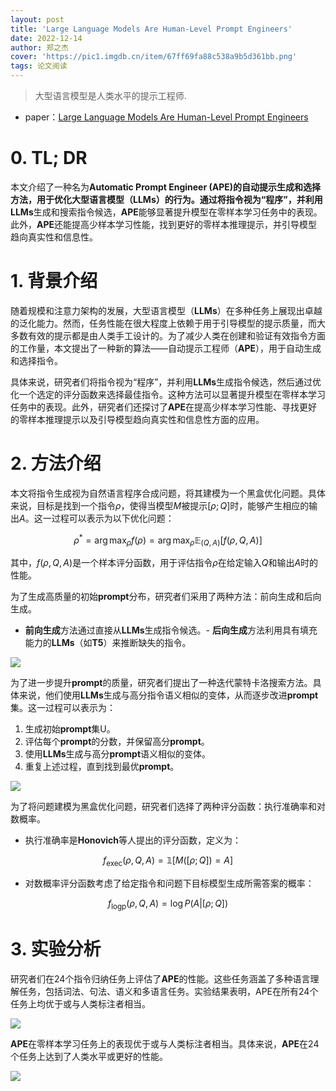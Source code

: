 ```yaml
---
layout: post
title: 'Large Language Models Are Human-Level Prompt Engineers'
date: 2022-12-14
author: 郑之杰
cover: 'https://pic1.imgdb.cn/item/67ff69fa88c538a9b5d361bb.png'
tags: 论文阅读
---
```


> 大型语言模型是人类水平的提示工程师.

- paper：[Large Language Models Are Human-Level Prompt Engineers](https://arxiv.org/abs/2211.01910)

# 0. TL; DR

本文介绍了一种名为**Automatic Prompt Engineer (APE)**的自动提示生成和选择方法，用于优化大型语言模型（**LLMs**）的行为。通过将指令视为“程序”，并利用**LLMs**生成和搜索指令候选，**APE**能够显著提升模型在零样本学习任务中的表现。此外，**APE**还能提高少样本学习性能，找到更好的零样本推理提示，并引导模型趋向真实性和信息性。

# 1. 背景介绍
随着规模和注意力架构的发展，大型语言模型（**LLMs**）在多种任务上展现出卓越的泛化能力。然而，任务性能在很大程度上依赖于用于引导模型的提示质量，而大多数有效的提示都是由人类手工设计的。为了减少人类在创建和验证有效指令方面的工作量，本文提出了一种新的算法——自动提示工程师（**APE**），用于自动生成和选择指令。

具体来说，研究者们将指令视为“程序”，并利用**LLMs**生成指令候选，然后通过优化一个选定的评分函数来选择最佳指令。这种方法可以显著提升模型在零样本学习任务中的表现。此外，研究者们还探讨了**APE**在提高少样本学习性能、寻找更好的零样本推理提示以及引导模型趋向真实性和信息性方面的应用。

# 2. 方法介绍

本文将指令生成视为自然语言程序合成问题，将其建模为一个黑盒优化问题。具体来说，目标是找到一个指令$ρ$，使得当模型$M$被提示$[ρ; Q]$时，能够产生相应的输出$A$。这一过程可以表示为以下优化问题：

$$
\rho^* = \arg\max_{\rho} f(\rho) = \arg\max_{\rho} \mathbb{E}_{(Q,A)} [f(\rho, Q, A)]
$$

其中，$f(\rho, Q, A)$是一个样本评分函数，用于评估指令$ρ$在给定输入$Q$和输出$A$时的性能。

为了生成高质量的初始**prompt**分布，研究者们采用了两种方法：前向生成和后向生成。
- **前向生成**方法通过直接从**LLMs**生成指令候选。- **后向生成**方法利用具有填充能力的**LLMs**（如**T5**）来推断缺失的指令。

![](https://pic1.imgdb.cn/item/67ff6c5688c538a9b5d36b33.png)

为了进一步提升**prompt**的质量，研究者们提出了一种迭代蒙特卡洛搜索方法。具体来说，他们使用**LLMs**生成与高分指令语义相似的变体，从而逐步改进**prompt**集。这一过程可以表示为：
1. 生成初始**prompt**集U。
2. 评估每个**prompt**的分数，并保留高分**prompt**。
3. 使用**LLMs**生成与高分**prompt**语义相似的变体。
4. 重复上述过程，直到找到最优**prompt**。

![](https://pic1.imgdb.cn/item/67ff6d2c88c538a9b5d36e2f.png)

为了将问题建模为黑盒优化问题，研究者们选择了两种评分函数：执行准确率和对数概率。
- 执行准确率是**Honovich**等人提出的评分函数，定义为：

$$
f_{\text{exec}}(\rho, Q, A) = \mathbb{1} [M([\rho; Q]) = A]
$$

- 对数概率评分函数考虑了给定指令和问题下目标模型生成所需答案的概率：

$$
f_{\text{logp}}(\rho, Q, A) = \log P(A | [\rho; Q])
$$


# 3. 实验分析

研究者们在24个指令归纳任务上评估了**APE**的性能。这些任务涵盖了多种语言理解任务，包括词法、句法、语义和多语言任务。实验结果表明，APE在所有24个任务上均优于或与人类标注者相当。

![](https://pic1.imgdb.cn/item/67ff6dcb88c538a9b5d370a7.png)


**APE**在零样本学习任务上的表现优于或与人类标注者相当。具体来说，**APE**在24个任务上达到了人类水平或更好的性能。

![](https://pic1.imgdb.cn/item/67ff6d7988c538a9b5d36f58.png)

